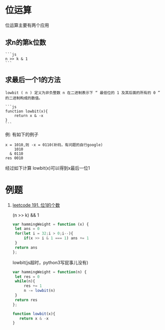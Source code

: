 # 位运算

位运算主要有两个应用

## 求n的第k位数

    ```js
    n >> k & 1
    ```

## 求最后一个1的方法

    lowbit ( n ) 定义为非负整数 n 在二进制表示下 “ 最低位的 1 及其后面的所有的 0 ” 的二进制构成的数值。

    ```js
    function lowbit(x){
        return x & -x
    }
    ```
   
   例: 有如下的例子

   ```
   x = 1010,则 -x = 0110(补码，有问题的自行google)
       1010
     & 0110
   res 0010
   ```
   
   经过如下计算 lowbit(x)可以得到x最后一位1

# 例题

1. [leetcode 191. 位1的个数](https://leetcode-cn.com/problems/number-of-1-bits/submissions/)

   (n >> k) && 1

   ```js
   var hammingWeight = function (x) {
    let ans = 0
    for(let i = 32;i > 0;i--){
        if(x >> i & 1 === 1) ans += 1
    }
    return ans
   };
   ```
   
   lowbit(js超时，python3写屁事儿没有)

   ```js
   var hammingWeight = function(n) {
    let res = 0
    while(n){
        res += 1
        n -= lowbit(n)
    }
    return res
   };
   
   function lowbit(x){
      return x & -x
   }
   ```